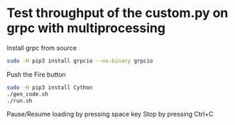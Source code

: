 Test throughput of the custom.py on grpc with multiprocessing
=============================================================

Install grpc from source
```bash
sudo -H pip3 install grpcio --no-binary grpcio
```

Push the Fire button
```bash
sudo -H pip3 install Cython
./gen_code.sh
./run.sh
```
Pause/Resume loading by pressing space key
Stop by pressing Ctrl+C

